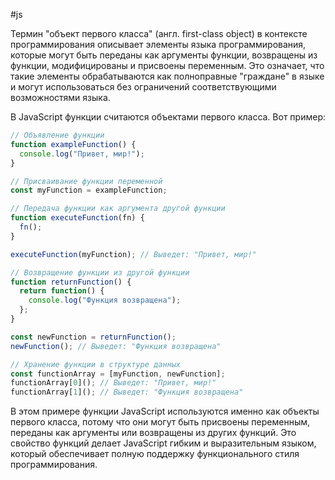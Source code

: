 #js 

Термин "объект первого класса" (англ. first-class object) в контексте программирования описывает элементы языка программирования, которые могут быть переданы как аргументы функции, возвращены из функции, модифицированы и присвоены переменным. Это означает, что такие элементы обрабатываются как полноправные "граждане" в языке и могут использоваться без ограничений соответствующими возможностями языка.

В JavaScript функции считаются объектами первого класса. Вот пример:

```javascript
// Объявление функции
function exampleFunction() {
  console.log("Привет, мир!");
}

// Присваивание функции переменной
const myFunction = exampleFunction;

// Передача функции как аргумента другой функции
function executeFunction(fn) {
  fn();
}

executeFunction(myFunction); // Выведет: "Привет, мир!"

// Возвращение функции из другой функции
function returnFunction() {
  return function() {
    console.log("Функция возвращена");
  };
}

const newFunction = returnFunction();
newFunction(); // Выведет: "Функция возвращена"

// Хранение функции в структуре данных
const functionArray = [myFunction, newFunction];
functionArray[0](); // Выведет: "Привет, мир!"
functionArray[1](); // Выведет: "Функция возвращена"
```

В этом примере функции JavaScript используются именно как объекты первого класса, потому что они могут быть присвоены переменным, переданы как аргументы или возвращены из других функций. Это свойство функций делает JavaScript гибким и выразительным языком, который обеспечивает полную поддержку функционального стиля программирования.
